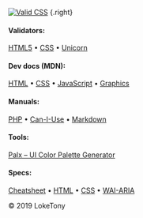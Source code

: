 [![Valid CSS](img/w3c-css-validator.gif "Valid CSS")](https://jigsaw.w3.org/css-validator/check/referer) {.right}

#### Validators:
[HTML5](https://validator.w3.org/check/referer) •
[CSS](https://jigsaw.w3.org/css-validator/check/referer) •
[Unicorn](https://validator.w3.org/unicorn/check?ucn_uri=referer&amp;tests=valnu&tests=css-validator&warning=1&profile=css3&usermedium=all&ucn_task=custom#)  

#### Dev docs (MDN):
[HTML](https://developer.mozilla.org/en-US/docs/Web/HTML) •
[CSS](https://developer.mozilla.org/en-US/docs/Web/CSS) •
[JavaScript](https://developer.mozilla.org/en-US/docs/Web/JavaScript) •
[Graphics](https://developer.mozilla.org/en-US/docs/Web/Guide/Graphics)  

#### Manuals:
[PHP](https://www.php.net/manual/en/) •
[Can-I-Use](https://caniuse.com) •
[Markdown](https://www.markdownguide.org/basic-syntax)  

#### Tools:
[Palx – UI Color Palette Generator](https://palx.jxnblk.com)  

#### Specs:
[Cheatsheet](https://www.w3.org/2009/cheatsheet/) •
[HTML](https://www.w3.org/html/) •
[CSS](https://www.w3.org/Style/CSS/Overview.en.html) •
[WAI-ARIA](https://www.w3.org/TR/wai-aria/)  

&copy; 2019 LokeTony
